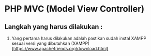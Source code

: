 # PHP MVC (Model View Controller)
## Langkah yang harus dilakukan :
1. Yang pertama harus dilakukan adalah pastikan sudah instal XAMPP sesuai versi yang dibutuhkan (XAMPP)[https://www.apachefriends.org/download.html]
